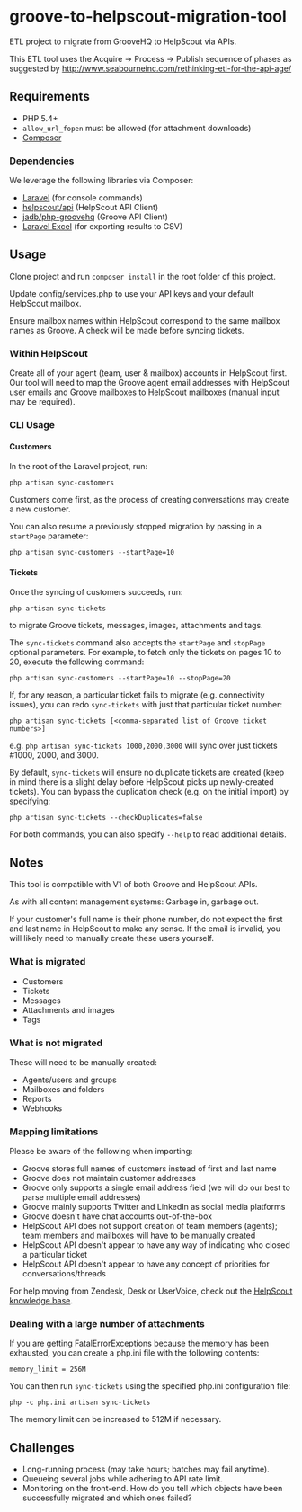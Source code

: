 # groove-to-helpscout-migration-tool

ETL project to migrate from GrooveHQ to HelpScout via APIs.

This ETL tool uses the Acquire -> Process -> Publish sequence of phases as suggested by http://www.seabourneinc.com/rethinking-etl-for-the-api-age/

## Requirements

- PHP 5.4+
- `allow_url_fopen` must be allowed (for attachment downloads)
- [Composer](https://getcomposer.org/download/)

### Dependencies

We leverage the following libraries via Composer:
- [Laravel](https://laravel.com/docs/5.1/installation) (for console commands)
- [helpscout/api](https://github.com/helpscout/helpscout-api-php) (HelpScout API Client)
- [jadb/php-groovehq](https://github.com/jadb/php-groovehq) (Groove API Client)
- [Laravel Excel](http://www.maatwebsite.nl/laravel-excel/docs) (for exporting results to CSV)

## Usage

Clone project and run `composer install` in the root folder of this project.

Update config/services.php to use your API keys and your default HelpScout mailbox.

Ensure mailbox names within HelpScout correspond to the same mailbox names as Groove. A check will be made before syncing tickets.

### Within HelpScout

Create all of your agent (team, user & mailbox) accounts in HelpScout first. Our tool will need to map the Groove agent 
email addresses with HelpScout user emails and Groove mailboxes to HelpScout mailboxes (manual input may be required).

### CLI Usage

#### Customers

In the root of the Laravel project, run: 
```
php artisan sync-customers
``` 
Customers come first, as the process of creating conversations may create a new customer.

You can also resume a previously stopped migration by passing in a `startPage` parameter:
```
php artisan sync-customers --startPage=10
```

#### Tickets

Once the syncing of customers succeeds, run: 
```
php artisan sync-tickets
```
to migrate Groove tickets, messages, images, attachments and tags.

The `sync-tickets` command also accepts the `startPage` and `stopPage` optional parameters. 
For example, to fetch only the tickets on pages 10 to 20, execute the following command:
```
php artisan sync-customers --startPage=10 --stopPage=20
```

If, for any reason, a particular ticket fails to migrate (e.g. connectivity issues), you can 
redo `sync-tickets` with just that particular ticket number:
  
```
php artisan sync-tickets [<comma-separated list of Groove ticket numbers>] 
```

e.g. `php artisan sync-tickets 1000,2000,3000` will sync over just tickets #1000, 2000, and 3000.

By default, `sync-tickets` will ensure no duplicate tickets are created (keep in mind there is a slight delay before HelpScout picks up newly-created tickets).
You can bypass the duplication check (e.g. on the initial import) by specifying:

```
php artisan sync-tickets --checkDuplicates=false 
```

For both commands, you can also specify `--help` to read additional details.  

## Notes

This tool is compatible with V1 of both Groove and HelpScout APIs.

As with all content management systems: Garbage in, garbage out.

If your customer's full name is their phone number, do not expect the first and last name in HelpScout to make any
sense. If the email is invalid, you will likely need to manually create these users yourself.

### What is migrated
- Customers
- Tickets
- Messages
- Attachments and images
- Tags

### What is not migrated
These will need to be manually created:
- Agents/users and groups
- Mailboxes and folders
- Reports
- Webhooks

### Mapping limitations

Please be aware of the following when importing:
- Groove stores full names of customers instead of first and last name
- Groove does not maintain customer addresses
- Groove only supports a single email address field (we will do our best to parse multiple email addresses)
- Groove mainly supports Twitter and LinkedIn as social media platforms
- Groove doesn't have chat accounts out-of-the-box
- HelpScout API does not support creation of team members (agents); team members and mailboxes will have to be manually created
- HelpScout API doesn't appear to have any way of indicating who closed a particular ticket
- HelpScout API doesn't appear to have any concept of priorities for conversations/threads

For help moving from Zendesk, Desk or UserVoice, check out the [HelpScout knowledge base](http://docs.helpscout.net/category/74-copying-email-to-help-scout).

### Dealing with a large number of attachments

If you are getting FatalErrorExceptions because the memory has been exhausted, you can create a php.ini file with the following contents:
```
memory_limit = 256M
```

You can then run `sync-tickets` using the specified php.ini configuration file:
```
php -c php.ini artisan sync-tickets
```

The memory limit can be increased to 512M if necessary.

## Challenges

- Long-running process (may take hours; batches may fail anytime).
- Queueing several jobs while adhering to API rate limit. 
- Monitoring on the front-end. How do you tell which objects have been successfully migrated and which ones failed?